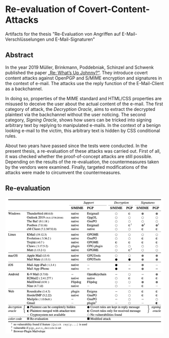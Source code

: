 # Re-evaluation of Covert-Content-Attacks 

Artifacts for the thesis "Re-Evaluation von Angriffen auf E-Mail-Verschlüsselungen und E-Mail-Signaturen" 



## Abstract
In the year 2019 Müller, Brinkmann, Poddebniak, Schinzel and Schwenk published the paper [„Re: What’s Up Johnny?“](https://arxiv.org/pdf/1904.07550.pdf). They introduce covert content attacks against OpenPGP and S/MIME encryption and signatures in the context of e-mail. The attacks use the reply function of the E-Mail-Client as a backchannel. 

In doing so, properties of the MIME standard and HTML/CSS properties are misused to deceive the user about the actual content of the e-mail. The first category of attack, the _Decryption Oracle_, aims to extract the decrypted plaintext via the backchannel without the user noticing. The second category, _Signing Oracle_, shows how users can be tricked into signing arbitrary text by replying to manipulated e-mails. In the context of a benign looking e-mail to the victim, this arbitrary text is hidden by CSS conditional rules.

About two years have passed since the tests were conducted. In the present thesis, a re-evaluation of these attacks was carried out. First of all, it was checked whether the proof-of-concept attacks are still possible. Depending on the results of the re-evaluation, the countermeasures taken by the vendors were examined. Finally, targeted modifications of the attacks were made to circumvent the countermeasures. 

## Re-evaluation

![Re-evaluation of OpenPGP and S/MIME capable email clients](reevaluation.png)
